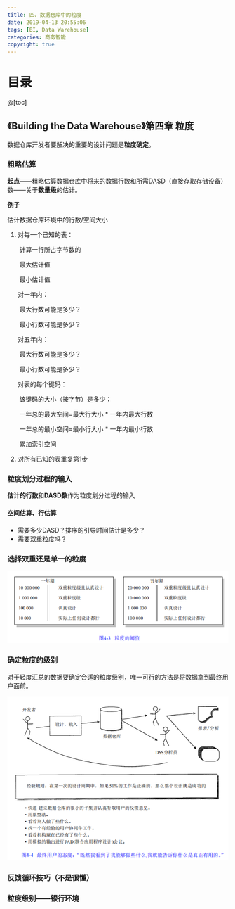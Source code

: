 ```yaml
---
title: 四、数据仓库中的粒度
date: 2019-04-13 20:55:06
tags: [BI, Data Warehouse]
categories: 商务智能
copyright: true
---
```


# 目录

@[toc]



## 《Building the Data Warehouse》第四章 粒度



数据仓库开发者要解决的重要的设计问题是**粒度确定**。

### 粗略估算

**起点**——粗略估算数据仓库中将来的数据行数和所需DASD（直接存取存储设备）数——关于**数量级**的估计。

**例子**

估计数据仓库环境中的行数/空间大小

1. 对每一个已知的表：

   ​	计算一行所占字节数的

   ​		最大估计值

   ​		最小估计值

   对一年内：

   ​	最大行数可能是多少？

   ​	最小行数可能是多少？

   对五年内：

   ​	最大行数可能是多少？

   ​	最小行数可能是多少？

   对表的每个键码：

   ​	该键码的大小（按字节）是多少；

   ​	一年总的最大空间=最大行大小 * 一年内最大行数

   ​	一年总的最小空间=最小行大小 * 一年内最小行数

   ​	累加索引空间

2. 对所有已知的表重复第1步



### 粒度划分过程的输入

**估计的行数**和**DASD数**作为粒度划分过程的输入

#### 空间估算、行估算

- 需要多少DASD？排序的引导时间估计是多少？
- 需要双重粒度吗？



### 选择双重还是单一的粒度

![](https://raw.githubusercontent.com/ShortPupil/ShortPupil.github.io/hexo/source/_posts/pictures/截图20190413212024.png)



### 确定粒度的级别

对于轻度汇总的数据要确定合适的粒度级别，唯一可行的方法是将数据拿到最终用户面前。

![](https://raw.githubusercontent.com/ShortPupil/ShortPupil.github.io/hexo/source/_posts/pictures/截图20190413212918.png)



### 反馈循环技巧（不是很懂）



### 粒度级别——银行环境

